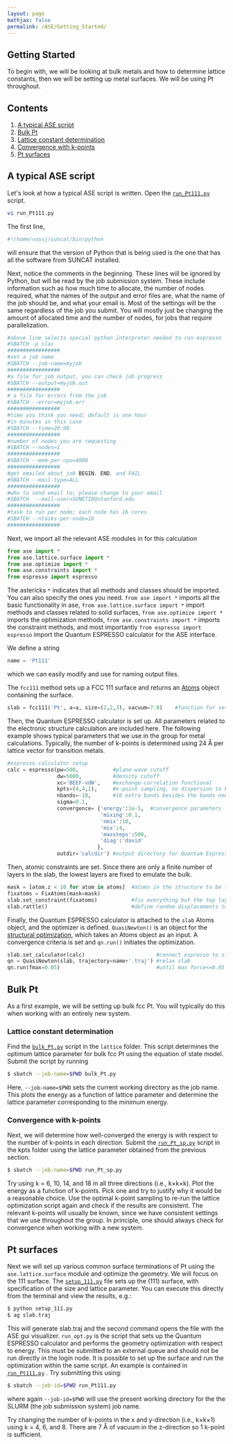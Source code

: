 ```yaml
---
layout: page
mathjax: false 
permalink: /ASE/Getting_Started/
---
```


## Getting Started
To begin with, we will be looking at bulk metals and how to determine lattice constants, then we will be setting up metal surfaces. We will be using Pt throughout.
## Contents
1. [A typical ASE script](#a-typical-ase-script)
1. [Bulk Pt](#bulk-pt)
  1. [Lattice constant determination](#lattice-constant-determination)
  2. [Convergence with k-points](#convergence-with-k-points)
2. [Pt surfaces](#pt-surfaces)

<a name='a-typical-ase-script'></a>
## A typical ASE script

Let's look at how a typical ASE script is written. Open the [`run_Pt111.py`](run_Pt111.py) script.

```bash
vi run_Pt111.py
```

The first line,

```python
#!/home/vossj/suncat/bin/python
```
will ensure that the version of Python that is being used is the one that has all the software from SUNCAT installed.

Next, notice the comments in the beginning. These lines will be ignored by Python, but will be read by the job submission system. These include information such as how much time to allocate, the number of nodes required, what the names of the output and error files are, what the name of the job should be, and what your email is. Most of the settings will be the same regardless of the job you submit. You will mostly just be changing the amount of allocated time and the number of nodes, for jobs that require parallelization.

```python
#above line selects special python interpreter needed to run espresso
#SBATCH -p slac
#################
#set a job name
#SBATCH --job-name=myjob
#################
#a file for job output, you can check job progress
#SBATCH --output=myjob.out
#################
# a file for errors from the job
#SBATCH --error=myjob.err
#################
#time you think you need; default is one hour
#in minutes in this case
#SBATCH --time=20:00
#################
#number of nodes you are requesting
#SBATCH --nodes=1
#################
#SBATCH --mem-per-cpu=4000
#################
#get emailed about job BEGIN, END, and FAIL
#SBATCH --mail-type=ALL
#################
#who to send email to; please change to your email
#SBATCH  --mail-user=SUNETID@stanford.edu
#################
#task to run per node; each node has 16 cores
#SBATCH --ntasks-per-node=16
#################
```

Next, we import all the relevant ASE modules in for this calculation

```python
from ase import *
from ase.lattice.surface import *
from ase.optimize import *
from ase.constraints import *
from espresso import espresso
```

The astericks `*` indicates that all methods and classes should be imported. You can also specify the ones you need. `from ase import *` imports all the basic functionality in ase, `from ase.lattice.surface import *` import methods and classes related to solid surfaces, `from ase.optimize import *` imports the optimization methods, `from ase.constraints import *` imports the constraint methods, and most importantly `from espresso import espresso` import the Quantum ESPRESSO calculator for the ASE interface.

We define a string

```python
name = 'Pt111'
```
which we can easily modify and use for naming output files.

The `fcc111` method sets up a FCC 111 surface and returns an [Atoms](https://wiki.fysik.dtu.dk/ase/ase/atoms.html) object containing the surface. 

```python
slab = fcc111('Pt', a=a, size=(2,2,3), vacuum=7.0)    #function for setting up a fcc(111) surface
```


Then, the Quantum ESPRESSO calculator is set up. All parameters related to the electronic structure calculation are included here. The following example shows typical parameters that we use in the group for metal calculations. Typically, the number of k-points is determined using 24 Å per lattice vector for transition metals.

```python
#espresso calculator setup
calc = espresso(pw=500,           #plane-wave cutoff
                dw=5000,          #density cutoff
                xc='BEEF-vdW',    #exchange-correlation functional
                kpts=(4,4,1),     #k-point sampling, no dispersion to be sampled along z
                nbands=-10,       #10 extra bands besides the bands needed to hold the valence electrons
                sigma=0.1,
                convergence= {'energy':1e-5,  #convergence parameters
                              'mixing':0.1,
                              'nmix':10,
                              'mix':4,
                              'maxsteps':500,
                              'diag':'david'
                             },
                outdir='calcdir') #output directory for Quantum Espresso files
```

Then, atomic constraints are set. Since there are only a finite number of layers in the slab, the lowest layers are fixed to emulate the bulk. 

```python
mask = [atom.z < 10 for atom in atoms]  #atoms in the structure to be fixed
fixatoms = FixAtoms(mask=mask)
slab.set_constraint(fixatoms)           #fix everything but the top layer atoms
slab.rattle()                           #define random displacements to the atomic positions before optimization
```

Finally, the Quantum ESPRESSO calculator is attached to the `slab` Atoms object, and the optimizer is defined. `QuasiNewton()` is an object for the [structural optimization](https://wiki.fysik.dtu.dk/ase/ase/optimize.html), which takes an Atoms object as an input. A convergence criteria is set and `qn.run()` initiates the optimization.

```python
slab.set_calculator(calc)                       #connect espresso to slab
qn = QuasiNewton(slab, trajectory=name+'.traj') #relax slab
qn.run(fmax=0.05)                               #until max force<=0.05 eV/AA
```
<a name='bulk-pt'></a>
## Bulk Pt
As a first example, we will be setting up bulk fcc Pt. You will typically do this when working with an entirely new system. 
<a name='lattice-constant-determination'></a>
### Lattice constant determination
Find the [`bulk_Pt.py`](bulk_Pt.py) script in the `lattice` folder. This script determines the optimum lattice parameter for bulk fcc Pt using the equation of state model. Submit the script by running

```bash
$ sbatch --job-name=$PWD bulk_Pt.py
```
Here, `--job-name=$PWD` sets the current working directory as the job name. This plots the energy as a function of lattice parameter and determine the lattice parameter corresponding to the minimum energy.

<a name='convergence-with-k-points'></a>
### Convergence with k-points
Next, we will determine how well-converged the energy is with respect to the number of k-points in each direction. Submit the [`run_Pt_sp.py`](run_Pt_sp.py) script in the kpts folder using the lattice parameter obtained from the previous section.

```bash
$ sbatch --job-name=$PWD run_Pt_sp.py
```
Try using k = 6, 10, 14, and 18 in all three directions (i.e., k×k×k). Plot the energy as a function of k-points. Pick one and try to justify why it would be a reasonable choice. Use the optimal k-point sampling to re-run the lattice optimization script again and check if the results are consistent. The relevant k-points will usually be known, since we have consistent settings that we use throughout the group. In principle, one should always check for convergence when working with a new system.

<a name='pt-surfaces'></a>
## Pt surfaces
Next we will set up various common surface terminations of Pt using the `ase.lattice.surface` module and optimize the geometry. We will focus on the 111 surface. The [`setup_111.py`](setup_111.py) file sets up the (111) surface, with specification of the size and lattice parameter. You can execute this directly from the terminal and view the results, e.g.:

```bash
$ python setup_111.py
$ ag slab.traj
```

This will generate slab.traj and the second command opens the file with the ASE gui visualizer.
`run_opt.py` is the script that sets up the Quantum ESPRESSO calculator and performs the geometry optimization with respect to energy. This must be submitted to an external queue and should not be run directly in the login node. It is possible to set up the surface and run the optimization within the same script. An example is contained in [`run_Pt111.py`](run_Pt111.py) . Try submitting this using:

```bash
$ sbatch --job-id=$PWD run_Pt111.py
```

where again `--job-id=$PWD` will use the present working directory for the the SLURM (the job submission system) job name.

Try changing the number of k-points in the x and y-direction (i.e., k×k×1) using k = 4, 6, and 8. There are 7 Å of vacuum in the z-direction so 1 k-point is sufficient.
